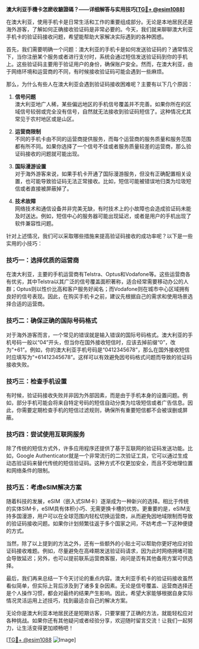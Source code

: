 **澳大利亚手機卡怎麽收驗證碼？——详细解答与实用技巧[[TG💪+ @esim1088](https://t.me/s/esim1088)]**

在澳大利亚，使用手机卡是日常生活和工作的重要组成部分。无论是本地居民还是海外游客，了解如何正确接收验证码是非常必要的。今天，我们就来聊聊澳大利亚手机卡的验证码接收问题，希望能帮助大家解决实际遇到的各种困惑。

首先，我们需要明确一个问题：澳大利亚的手机卡是如何发送验证码的？通常情况下，当你注册某个服务或者进行支付时，系统会通过短信发送验证码到你的手机上。这些验证码主要用于验证用户的身份，确保账户安全。然而，在澳大利亚，由于网络环境和运营商的不同，有时候接收验证码可能会遇到一些麻烦。

那么，为什么有些人在澳大利亚会遇到验证码接收困难呢？主要有以下几个原因：

1. **信号问题**  
   澳大利亚地广人稀，某些偏远地区的手机信号覆盖并不完善。如果你所在的区域信号较弱或完全没有信号，自然就无法接收到验证码短信了。这种情况尤其常见于农村地区或是山区。

2. **运营商限制**  
   不同的手机卡由不同的运营商提供服务，而每个运营商的服务质量和服务范围都有所不同。如果你选择了一个信号不佳或者服务质量较差的运营商，那么验证码接收的问题就可能出现。

3. **国际漫游设置**  
   对于海外游客来说，如果手机卡开通了国际漫游服务，但没有正确配置相关设置，也可能导致验证码无法正常接收。比如，短信可能被错误地归类为垃圾短信或者直接被屏蔽掉了。

4. **技术故障**  
   网络技术和通信设备并非完美无缺，有时技术上的小故障也会造成验证码未能及时送达。例如，短信中心的服务器可能出现延迟，或者是用户的手机出现了软件兼容性问题。

针对上述情况，我们可以采取哪些措施来提高验证码接收的成功率呢？以下是一些实用的小技巧：

### 技巧一：选择优质的运营商  
在澳大利亚，主要的手机运营商有Telstra、Optus和Vodafone等。这些运营商各有优劣，其中Telstra以其广泛的信号覆盖面积著称，适合经常需要移动办公的人群；Optus则以性价比高和客户服务好闻名；而Vodafone则在城市中心区域拥有良好的信号表现。因此，在购买手机卡之前，建议先根据自己的需求和使用场景选择合适的运营商。

### 技巧二：确保正确的国际号码格式  
对于海外游客而言，一个常见的错误就是输入错误的国际号码格式。澳大利亚的手机号码一般以“04”开头，但当你在国外接收短信时，应该去掉前缀“0”，改为“+61”。例如，你的澳大利亚手机号码是“0412345678”，那么在国外接收短信时应填写为“+61412345678”。这样可以有效避免因号码格式问题而导致的验证码接收失败。

### 技巧三：检查手机设置  
有时候，验证码接收失败并非因为外部因素，而是由于手机本身的设置问题。例如，部分手机可能会将来自特定号码的短信自动分类为垃圾短信或者广告信息。因此，你需要定期检查手机的短信过滤规则，确保所有重要短信都不会被误删或屏蔽。

### 技巧四：尝试使用互联网服务  
除了传统的短信方式外，许多应用程序还提供了基于互联网的验证码发送功能。比如，Google Authenticator就是一个非常流行的二次验证工具，它可以通过生成动态验证码来替代传统的短信验证码。这种方式不仅更加安全，而且不受地理位置和网络条件的限制。

### 技巧五：考虑eSIM解决方案  
随着科技的发展，eSIM（嵌入式SIM卡）逐渐成为一种新兴的选择。相比于传统的实体SIM卡，eSIM具有体积小巧、无需更换卡槽的优势。更重要的是，eSIM支持多国漫游，用户可以在全球范围内轻松切换运营商，从而避免因地域限制而导致的验证码接收问题。如果你计划频繁往返于多个国家之间，不妨考虑一下这种便捷的方式。

当然，除了以上提到的方法之外，还有一些额外的小贴士可以帮助你更好地应对验证码接收难题。例如，尽量避免在高峰期发送验证码请求，因为此时网络拥堵可能会导致延迟；另外，也可以提前联系运营商客服，询问是否有其他备用方案可供选择。

最后，我们再来总结一下今天讨论的重点内容。澳大利亚手机卡的验证码接收虽然看似简单，但实际上背后涉及到了诸多复杂因素。无论是信号覆盖、运营商选择还是个人操作习惯，都会对最终的结果产生影响。因此，希望大家能够根据自身实际情况灵活运用上述技巧，找到最适合自己的解决方案。

无论你是澳大利亚本地居民还是短期访客，只要掌握了正确的方法，就能轻松应对各种挑战。如果你还有其他疑问或者经验分享，欢迎随时留言交流！让我们一起努力，让生活变得更加顺畅吧！

[[TG💪+ @esim1088](https://t.me/s/esim1088) ![Image](https://i.postimg.cc/4NQfJmqS/Snipaste-2025-05-13-00-14-12.png)]